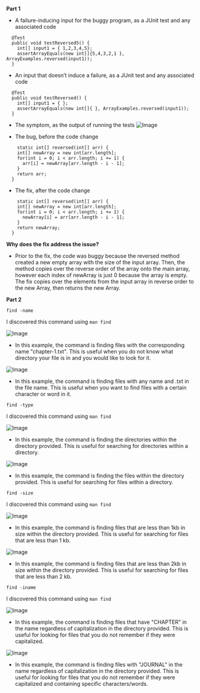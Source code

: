 **Part 1**

- A failure-inducing input for the buggy program, as a JUnit test and any associated code
```
  @Test
  public void testReversed5() {
    int[] input1 = { 1,2,3,4,5};
    assertArrayEquals(new int[]{5,4,3,2,1 }, ArrayExamples.reversed(input1));
  }
```

- An input that doesn’t induce a failure, as a JUnit test and any associated code
```
  @Test
  public void testReversed() {
    int[] input1 = { };
    assertArrayEquals(new int[]{ }, ArrayExamples.reversed(input1));
  }
```

- The symptom, as the output of running the tests
  ![Image](lab3output.png)

- The bug, before the code change
```
    static int[] reversed(int[] arr) {
    int[] newArray = new int[arr.length];
    for(int i = 0; i < arr.length; i += 1) {
      arr[i] = newArray[arr.length - i - 1];
    }
    return arr;
  }
```

- The fix, after the code change
```
    static int[] reversed(int[] arr) {
    int[] newArray = new int[arr.length];
    for(int i = 0; i < arr.length; i += 1) {
      newArray[i] = arr[arr.length - i - 1];
    }
    return newArray;
  }
```

**Why does the fix address the issue?**
- Prior to the fix, the code was buggy because the reversed method created a new empty array with the size of the input array. Then, the method copies over the reverse order of the array onto the main array, however each index of newArray is just 0 because the array is empty. The fix copies over the elements from the input array in reverse order to the new Array, then returns the new Array.


**Part 2**

`find -name`

I discovered this command using `man find`

![Image](findn1.png)
- In this example, the command is finding files with the corresponding name "chapter-1.txt". This is useful when you do not know what directory your file is in and you would like to look for it.

![Image](findn2.png)
- In this example, the command is finding files with any name and .txt in the file name. This is useful when you want to find files with a certain character or word in it.

`find -type`

I discovered this command using `man find`

![Image](findt1.png)
- In this example, the command is finding the directories within the directory provided. This is useful for searching for directories within a directory.

![Image](findt2.png)
- In this example, the command is finding the files within the directory provided. This is useful for searching for files within a directory.

`find -size`

I discovered this command using `man find`

![Image](finds1.png)
- In this example, the command is finding files that are less than 1kb in size within the directory provided. This is useful for searching for files that are less than 1 kb.

![Image](finds2.png)
- In this example, the command is finding files that are less than 2kb in size within the directory provided. This is useful for searching for files that are less than 2 kb.

`find -iname`

I discovered this command using `man find`

![Image](findi1.png)

- In this example, the command is finding files that have "CHAPTER" in the name regardless of capitalization in the directory provided. This is useful for looking for files that you do not remember if they were capitalized.

![Image](findi2.png)

- In this example, the command is finding files with "JOURNAL" in the name regardless of capitalization in the directory provided. This is useful for looking for files that you do not remember if they were capitalized and containing specific characters/words.
